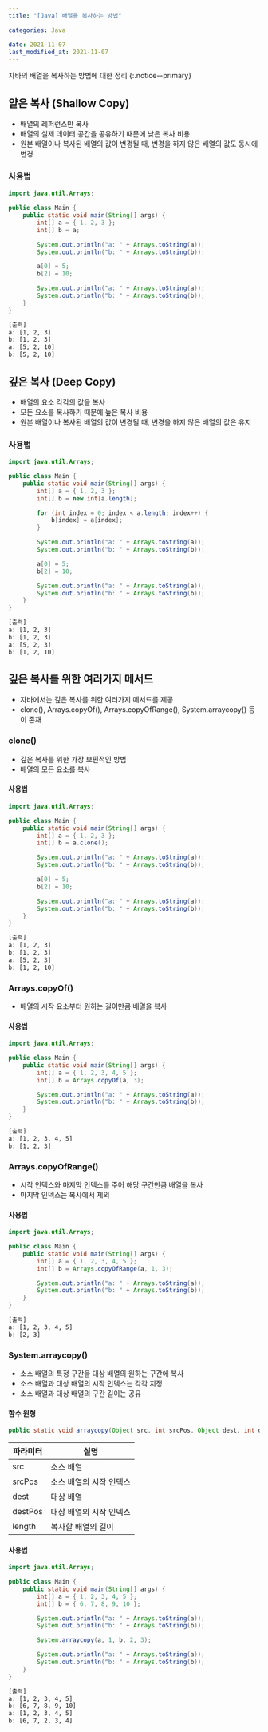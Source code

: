 ```yaml
---
title: "[Java] 배열을 복사하는 방법"

categories: Java

date: 2021-11-07
last_modified_at: 2021-11-07
---
```


자바의 배열을 복사하는 방법에 대한 정리
{:.notice--primary}

## 얕은 복사 (Shallow Copy)

- 배열의 레퍼런스만 복사
- 배열의 실제 데이터 공간을 공유하기 때문에 낮은 복사 비용
- 원본 배열이나 복사된 배열의 값이 변경될 때, 변경을 하지 않은 배열의 값도 동시에 변경

### 사용법

``` java
import java.util.Arrays;

public class Main {
    public static void main(String[] args) {
        int[] a = { 1, 2, 3 };
        int[] b = a;

        System.out.println("a: " + Arrays.toString(a));
        System.out.println("b: " + Arrays.toString(b));

        a[0] = 5;
        b[2] = 10;

        System.out.println("a: " + Arrays.toString(a));
        System.out.println("b: " + Arrays.toString(b));
    }
}
```

``` bash
[출력]
a: [1, 2, 3]
b: [1, 2, 3]
a: [5, 2, 10]
b: [5, 2, 10]
```

## 깊은 복사 (Deep Copy)

- 배열의 요소 각각의 값을 복사
- 모든 요소를 복사하기 때문에 높은 복사 비용
- 원본 배열이나 복사된 배열의 값이 변경될 때, 변경을 하지 않은 배열의 값은 유지

### 사용법

``` java
import java.util.Arrays;

public class Main {
    public static void main(String[] args) {
        int[] a = { 1, 2, 3 };
        int[] b = new int[a.length];

        for (int index = 0; index < a.length; index++) {
            b[index] = a[index];
        }

        System.out.println("a: " + Arrays.toString(a));
        System.out.println("b: " + Arrays.toString(b));

        a[0] = 5;
        b[2] = 10;

        System.out.println("a: " + Arrays.toString(a));
        System.out.println("b: " + Arrays.toString(b));
    }
}
```

``` bash
[출력]
a: [1, 2, 3]
b: [1, 2, 3]
a: [5, 2, 3]
b: [1, 2, 10]
```

## 깊은 복사를 위한 여러가지 메서드

- 자바에서는 깊은 복사를 위한 여러가지 메서드를 제공
- clone(), Arrays.copyOf(), Arrays.copyOfRange(), System.arraycopy() 등이 존재

### clone()

- 깊은 복사를 위한 가장 보편적인 방법
- 배열의 모든 요소를 복사

#### 사용법

``` java
import java.util.Arrays;

public class Main {
    public static void main(String[] args) {
        int[] a = { 1, 2, 3 };
        int[] b = a.clone();

        System.out.println("a: " + Arrays.toString(a));
        System.out.println("b: " + Arrays.toString(b));

        a[0] = 5;
        b[2] = 10;

        System.out.println("a: " + Arrays.toString(a));
        System.out.println("b: " + Arrays.toString(b));
    }
}
```

``` bash
[출력]
a: [1, 2, 3]
b: [1, 2, 3]
a: [5, 2, 3]
b: [1, 2, 10]
```

### Arrays.copyOf()

- 배열의 시작 요소부터 원하는 길이만큼 배열을 복사

#### 사용법

``` java
import java.util.Arrays;

public class Main {
    public static void main(String[] args) {
        int[] a = { 1, 2, 3, 4, 5 };
        int[] b = Arrays.copyOf(a, 3);

        System.out.println("a: " + Arrays.toString(a));
        System.out.println("b: " + Arrays.toString(b));
    }
}
```

``` bash
[출력]
a: [1, 2, 3, 4, 5]
b: [1, 2, 3]
```

### Arrays.copyOfRange()

- 시작 인덱스와 마지막 인덱스를 주어 해당 구간만큼 배열을 복사
- 마지막 인덱스는 복사에서 제외

#### 사용법

``` java
import java.util.Arrays;

public class Main {
    public static void main(String[] args) {
        int[] a = { 1, 2, 3, 4, 5 };
        int[] b = Arrays.copyOfRange(a, 1, 3);

        System.out.println("a: " + Arrays.toString(a));
        System.out.println("b: " + Arrays.toString(b));
    }
}
```

``` bash
[출력]
a: [1, 2, 3, 4, 5]
b: [2, 3]
```

### System.arraycopy()

- 소스 배열의 특정 구간을 대상 배열의 원하는 구간에 복사
- 소스 배열과 대상 배열의 시작 인덱스는 각각 지정
- 소스 배열과 대상 배열의 구간 길이는 공유

#### 함수 원형

``` java
public static void arraycopy(Object src, int srcPos, Object dest, int destPos, int length)
```

| 파라미터 | 설명 |
| --- | --- |
| src | 소스 배열 |
| srcPos | 소스 배열의 시작 인덱스 |
| dest | 대상 배열 |
| destPos | 대상 배열의 시작 인덱스 |
| length | 복사할 배열의 길이 |

#### 사용법

``` java
import java.util.Arrays;

public class Main {
    public static void main(String[] args) {
        int[] a = { 1, 2, 3, 4, 5 };
        int[] b = { 6, 7, 8, 9, 10 };

        System.out.println("a: " + Arrays.toString(a));
        System.out.println("b: " + Arrays.toString(b));

        System.arraycopy(a, 1, b, 2, 3);

        System.out.println("a: " + Arrays.toString(a));
        System.out.println("b: " + Arrays.toString(b));
    }
}
```

``` bash
[출력]
a: [1, 2, 3, 4, 5]
b: [6, 7, 8, 9, 10]
a: [1, 2, 3, 4, 5]
b: [6, 7, 2, 3, 4]
```